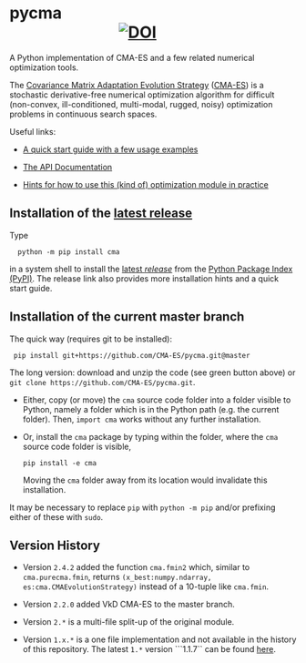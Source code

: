 # pycma &nbsp; &nbsp; &nbsp; &nbsp; &nbsp; &nbsp; &nbsp; &nbsp; &nbsp; &nbsp; &nbsp; &nbsp; &nbsp; &nbsp; &nbsp; &nbsp; &nbsp; &nbsp; &nbsp; &nbsp; &nbsp; &nbsp; &nbsp; &nbsp; &nbsp; &nbsp; &nbsp; &nbsp; &nbsp; &nbsp; &nbsp; &nbsp; &nbsp; &nbsp; &nbsp; &nbsp; &nbsp; &nbsp; &nbsp; &nbsp; &nbsp; &nbsp; &nbsp; &nbsp; &nbsp; &nbsp;[![DOI](https://zenodo.org/badge/68926339.svg)](https://doi.org/10.5281/zenodo.2559634)

<!--- 34 points to the latest, this is 35: https://zenodo.org/badge/latestdoi/68926339 --->

A Python implementation of CMA-ES and a few related numerical optimization tools.

The [Covariance Matrix Adaptation Evolution Strategy](https://en.wikipedia.org/wiki/CMA-ES) 
([CMA-ES](http://cma.gforge.inria.fr/)) is a stochastic derivative-free numerical optimization
algorithm for difficult (non-convex, ill-conditioned, multi-modal, rugged, noisy) optimization
problems in continuous search spaces.

Useful links:

* [A quick start guide with a few usage examples](https://pypi.python.org/pypi/cma)

* [The API Documentation](http://cma.gforge.inria.fr/apidocs-pycma)

* [Hints for how to use this (kind of) optimization module in practice](http://cma.gforge.inria.fr/cmaes_sourcecode_page.html#practical)

## Installation of the [latest release](https://pypi.python.org/pypi/cma)

Type
```
  python -m pip install cma
```
in a system shell to install the [latest _release_](https://pypi.python.org/pypi/cma)
from the [Python Package Index (PyPI)](https://pypi.python.org/pypi). The
release link also provides more installation hints and a quick start guide.

## Installation of the current master branch

The quick way (requires git to be installed):

     pip install git+https://github.com/CMA-ES/pycma.git@master

The long version: download and unzip the code (see green button above) or
``git clone https://github.com/CMA-ES/pycma.git``. 

- Either, copy (or move) the ``cma`` source code folder into a folder visible to Python, 
  namely a folder which is in the Python path (e.g. the current folder). Then, 
  ``import cma`` works without any further installation.

- Or, install the ``cma`` package by typing within the folder, where the ``cma`` source 
  code folder is visible,

      pip install -e cma

  Moving the ``cma`` folder away from its location would invalidate this
  installation.

It may be necessary to replace ``pip`` with ``python -m pip`` and/or prefixing
either of these with ``sudo``.

## Version History

* Version ``2.4.2`` added the function `cma.fmin2` which, similar to `cma.purecma.fmin`, 
  returns ``(x_best:numpy.ndarray, es:cma.CMAEvolutionStrategy)``  instead of a 10-tuple
  like `cma.fmin`.

* Version ``2.2.0`` added VkD CMA-ES to the master branch.

* Version ``2.*`` is a multi-file split-up of the original module.

* Version ``1.x.*`` is a one file implementation and not available in the history of
  this repository. The latest ``1.*`` version ```1.1.7`` can be found
  [here](https://pypi.python.org/pypi/cma/1.1.7).
  
